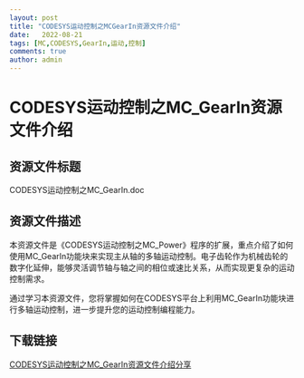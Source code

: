 ```yaml
---
layout: post
title: "CODESYS运动控制之MCGearIn资源文件介绍"
date:   2022-08-21
tags: [MC,CODESYS,GearIn,运动,控制]
comments: true
author: admin
---
```

# CODESYS运动控制之MC_GearIn资源文件介绍

## 资源文件标题
CODESYS运动控制之MC_GearIn.doc

## 资源文件描述
本资源文件是《CODESYS运动控制之MC_Power》程序的扩展，重点介绍了如何使用MC_GearIn功能块来实现主从轴的多轴运动控制。电子齿轮作为机械齿轮的数字化延伸，能够灵活调节轴与轴之间的相位或速比关系，从而实现更复杂的运动控制需求。

通过学习本资源文件，您将掌握如何在CODESYS平台上利用MC_GearIn功能块进行多轴运动控制，进一步提升您的运动控制编程能力。

## 下载链接

[CODESYS运动控制之MC_GearIn资源文件介绍分享](https://pan.quark.cn/s/ad9f1abe1817)